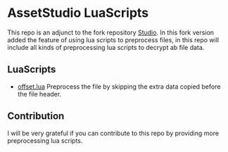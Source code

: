 # AssetStudio LuaScripts

This repo is an adjunct to the fork repository [Studio](https://github.com/AXiX-official/Studio). In this fork version added the feature of using lua scripts to preprocess files, in this repo will include all kinds of preprocessing lua scripts to decrypt ab file data.

## LuaScripts

- [offset.lua](./Scripts/offset.lua)
    Preprocess the file by skipping the extra data copied before the file header.

## Contribution

I will be very grateful if you can contribute to this repo by providing more preprocessing lua scripts.
